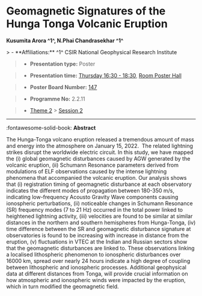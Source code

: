 # Geomagnetic Signatures of the Hunga Tonga Volcanic Eruption

**Kusumita Arora ^1^, N.Phai Chandrasekhar ^1^**

<!-- more -->> - **Affiliations:** ^1^ CSIR National Geophysical Research Institute

> - **Presentation type:** Poster

> - **Presentation time:** [Thursday 16:30 - 18:30](../sessions_comparison.md#__tabbed_3_6), [Room Poster Hall](../maps_venue.md#__tabbed_1_1)

> - **Poster Board Number:** [147](../map_poster_boards.md#thursday)

> - **Programme No:** 2.2.11

> - [Theme 2](../theme2.md) > [Session 2](../sessions/session-2-2.md)

--- 

:fontawesome-solid-book: **Abstract**

The Hunga-Tonga volcano eruption released a tremendous amount of mass and energy into the atmosphere on January 15, 2022.  The related lightning strikes disrupt the worldwide electric circuit. In this study, we have mapped the (i) global geomagnetic disturbances caused by AGW generated by the volcanic eruption, (ii) Schumann Resonance parameters derived from modulations of ELF observations caused by the intense lightning phenomena that accompanied the volcanic eruption. Our analysis shows that (i) registration timing of geomagnetic disturbance at each observatory indicates the different modes of propagation between 180-350 m/s, indicating low-frequency Acousto Gravity Wave components causing ionospheric perturbations, (ii) noticeable changes in Schumann Resonance (SR) frequency modes (7 to 21 Hz) occurred in the total power linked to heightened lightning activity, (iii) velocities are found to be similar at similar distances in the northern and southern hemispheres from Hunga-Tonga, (iv) time difference between the SR and geomagnetic disturbance signature at observatories is found to be increasing with increase in distance from the eruption, (v) fluctuations in VTEC at the Indian and Russian sectors show that the geomagnetic disturbances are linked to. These observations linking a localised lithospheric phenomenon to ionospheric disturbances over 16000 km, spread over nearly 24 hours indicate a high degree of coupling between lithospheric and ionospheric processes. Additional geophysical data at different distances from Tonga, will provide crucial information on how atmospheric and ionospheric winds were impacted by the eruption, which in turn modified the geomagnetic field.

